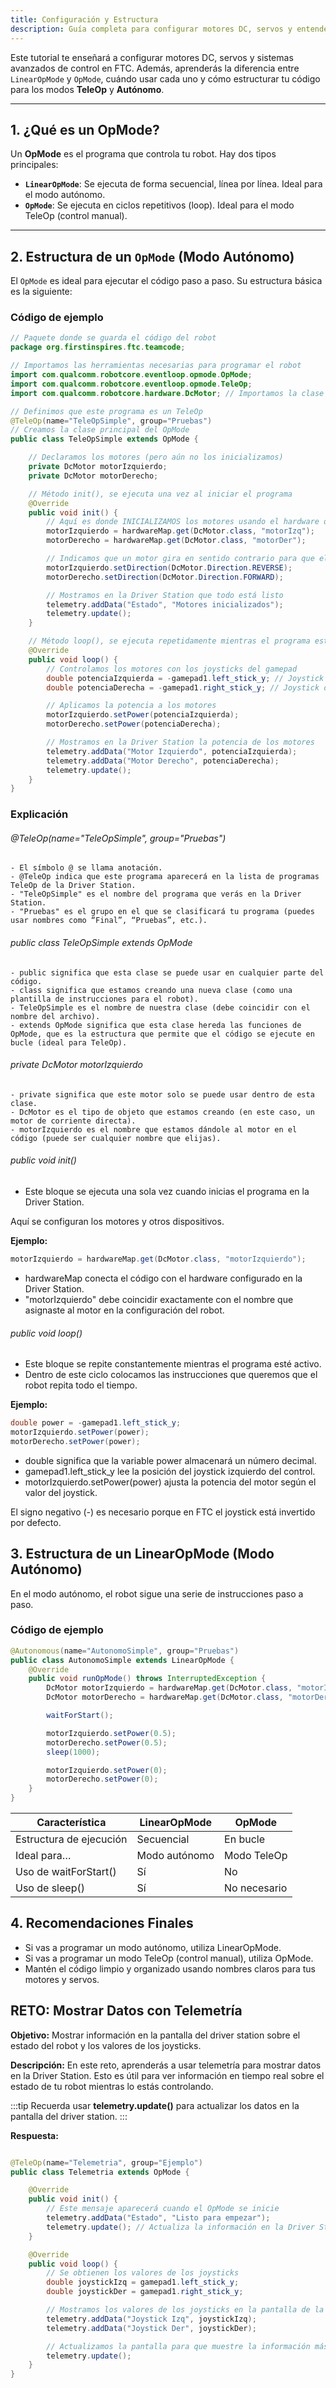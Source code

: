 ```yaml
---
title: Configuración y Estructura
description: Guía completa para configurar motores DC, servos y entender la estructura de TeleOp y Autónomo en FTC.
---
```


Este tutorial te enseñará a configurar motores DC, servos y sistemas avanzados de control en FTC. Además, aprenderás la diferencia entre `LinearOpMode` y `OpMode`, cuándo usar cada uno y cómo estructurar tu código para los modos **TeleOp** y **Autónomo**.

---

## 1. ¿Qué es un OpMode?

Un **OpMode** es el programa que controla tu robot. Hay dos tipos principales:

- **`LinearOpMode`**: Se ejecuta de forma secuencial, línea por línea. Ideal para el modo autónomo.
- **`OpMode`**: Se ejecuta en ciclos repetitivos (loop). Ideal para el modo TeleOp (control manual).

---

## 2. Estructura de un `OpMode` (Modo Autónomo)

El `OpMode` es ideal para ejecutar el código paso a paso. Su estructura básica es la siguiente:

### Código de ejemplo

```java
// Paquete donde se guarda el código del robot
package org.firstinspires.ftc.teamcode;

// Importamos las herramientas necesarias para programar el robot
import com.qualcomm.robotcore.eventloop.opmode.OpMode;
import com.qualcomm.robotcore.eventloop.opmode.TeleOp;
import com.qualcomm.robotcore.hardware.DcMotor; // Importamos la clase para los motores

// Definimos que este programa es un TeleOp
@TeleOp(name="TeleOpSimple", group="Pruebas")
// Creamos la clase principal del OpMode
public class TeleOpSimple extends OpMode {

    // Declaramos los motores (pero aún no los inicializamos)
    private DcMotor motorIzquierdo;
    private DcMotor motorDerecho;

    // Método init(), se ejecuta una vez al iniciar el programa
    @Override
    public void init() {
        // Aquí es donde INICIALIZAMOS los motores usando el hardware del robot
        motorIzquierdo = hardwareMap.get(DcMotor.class, "motorIzq");
        motorDerecho = hardwareMap.get(DcMotor.class, "motorDer");

        // Indicamos que un motor gira en sentido contrario para que el robot avance recto
        motorIzquierdo.setDirection(DcMotor.Direction.REVERSE);
        motorDerecho.setDirection(DcMotor.Direction.FORWARD);

        // Mostramos en la Driver Station que todo está listo
        telemetry.addData("Estado", "Motores inicializados");
        telemetry.update();
    }

    // Método loop(), se ejecuta repetidamente mientras el programa está corriendo
    @Override
    public void loop() {
        // Controlamos los motores con los joysticks del gamepad
        double potenciaIzquierda = -gamepad1.left_stick_y; // Joystick izquierdo controla motor izquierdo
        double potenciaDerecha = -gamepad1.right_stick_y; // Joystick derecho controla motor derecho

        // Aplicamos la potencia a los motores
        motorIzquierdo.setPower(potenciaIzquierda);
        motorDerecho.setPower(potenciaDerecha);

        // Mostramos en la Driver Station la potencia de los motores
        telemetry.addData("Motor Izquierdo", potenciaIzquierda);
        telemetry.addData("Motor Derecho", potenciaDerecha);
        telemetry.update();
    }
}
```

### Explicación
###### @TeleOp(name="TeleOpSimple", group="Pruebas")
	- El símbolo @ se llama anotación.
	- @TeleOp indica que este programa aparecerá en la lista de programas TeleOp de la Driver Station.
	- "TeleOpSimple" es el nombre del programa que verás en la Driver Station.
	- "Pruebas" es el grupo en el que se clasificará tu programa (puedes usar nombres como “Final”, “Pruebas”, etc.).
###### public class TeleOpSimple extends OpMode 
	- public significa que esta clase se puede usar en cualquier parte del código.
	- class significa que estamos creando una nueva clase (como una plantilla de instrucciones para el robot).
	- TeleOpSimple es el nombre de nuestra clase (debe coincidir con el nombre del archivo).
	- extends OpMode significa que esta clase hereda las funciones de OpMode, que es la estructura que permite que el código se ejecute en bucle (ideal para TeleOp).
###### private DcMotor motorIzquierdo
	- private significa que este motor solo se puede usar dentro de esta clase.
	- DcMotor es el tipo de objeto que estamos creando (en este caso, un motor de corriente directa).
	- motorIzquierdo es el nombre que estamos dándole al motor en el código (puede ser cualquier nombre que elijas).
###### public void init()
- Este bloque se ejecuta una sola vez cuando inicias el programa en la Driver Station.

Aquí se configuran los motores y otros dispositivos.

**Ejemplo:**
```java
motorIzquierdo = hardwareMap.get(DcMotor.class, "motorIzquierdo");
```
- hardwareMap conecta el código con el hardware configurado en la Driver Station.
- "motorIzquierdo" debe coincidir exactamente con el nombre que asignaste al motor en la configuración del robot.

###### public void loop()
- Este bloque se repite constantemente mientras el programa esté activo.
- Dentro de este ciclo colocamos las instrucciones que queremos que el robot repita todo el tiempo.

**Ejemplo:**
```java
double power = -gamepad1.left_stick_y;
motorIzquierdo.setPower(power);
motorDerecho.setPower(power);
```

- double significa que la variable power almacenará un número decimal.
- gamepad1.left_stick_y lee la posición del joystick izquierdo del control.
- motorIzquierdo.setPower(power) ajusta la potencia del motor según el valor del joystick.

El signo negativo (-) es necesario porque en FTC el joystick está invertido por defecto.

## 3. Estructura de un LinearOpMode (Modo Autónomo)
En el modo autónomo, el robot sigue una serie de instrucciones paso a paso.
### Código de ejemplo
```java
@Autonomous(name="AutonomoSimple", group="Pruebas")
public class AutonomoSimple extends LinearOpMode {
    @Override
    public void runOpMode() throws InterruptedException {
        DcMotor motorIzquierdo = hardwareMap.get(DcMotor.class, "motorIzquierdo");
        DcMotor motorDerecho = hardwareMap.get(DcMotor.class, "motorDerecho");

        waitForStart();

        motorIzquierdo.setPower(0.5);
        motorDerecho.setPower(0.5);
        sleep(1000);

        motorIzquierdo.setPower(0);
        motorDerecho.setPower(0);
    }
}
```

| Característica  | LinearOpMode | OpMode |
| ------------- | ------------- | ------------- |
| Estructura de ejecución  | Secuencial | En bucle |
| Ideal para… | Modo autónomo  | Modo TeleOp  |
| Uso de waitForStart() | Sí  | No  |
| Uso de sleep() | Sí |  No necesario |

## 4. Recomendaciones Finales
- Si vas a programar un modo autónomo, utiliza LinearOpMode.
- Si vas a programar un modo TeleOp (control manual), utiliza OpMode.
- Mantén el código limpio y organizado usando nombres claros para tus motores y servos.

## RETO: Mostrar Datos con Telemetría

**Objetivo:** Mostrar información en la pantalla del driver station sobre el estado del robot y los valores de los joysticks.

**Descripción:** En este reto, aprenderás a usar telemetría para mostrar datos en la Driver Station. Esto es útil para ver información en tiempo real sobre el estado de tu robot mientras lo estás controlando.

:::tip
Recuerda usar **telemetry.update()** para actualizar los datos en la pantalla del driver station.
:::

**Respuesta:**
```java

@TeleOp(name="Telemetria", group="Ejemplo")
public class Telemetria extends OpMode {

    @Override
    public void init() {
        // Este mensaje aparecerá cuando el OpMode se inicie
        telemetry.addData("Estado", "Listo para empezar");
        telemetry.update(); // Actualiza la información en la Driver Station
    }

    @Override
    public void loop() {
        // Se obtienen los valores de los joysticks
        double joystickIzq = gamepad1.left_stick_y;
        double joystickDer = gamepad1.right_stick_y;

        // Mostramos los valores de los joysticks en la pantalla de la Driver Station
        telemetry.addData("Joystick Izq", joystickIzq);
        telemetry.addData("Joystick Der", joystickDer);

        // Actualizamos la pantalla para que muestre la información más reciente
        telemetry.update();
    }
}
```